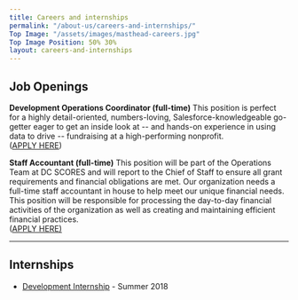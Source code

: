 ```yaml
---
title: Careers and internships
permalink: "/about-us/careers-and-internships/"
Top Image: "/assets/images/masthead-careers.jpg"
Top Image Position: 50% 30%
layout: careers-and-internships
---
```


## Job Openings

**Development Operations Coordinator (full-time)**
This position is perfect for a highly detail-oriented, numbers-loving, Salesforce-knowledgeable go-getter eager to get an inside look at -- and hands-on experience in using data to drive -- fundraising at a high-performing nonprofit.\
\([APPLY HERE](https://dcscores.recruiterbox.com/jobs/fk013pd/))

**Staff Accountant (full-time)**
This position will be part of the Operations Team at DC SCORES and will report to the Chief of Staff to ensure all grant requirements and financial obligations are met.  Our organization needs a full-time staff accountant in house to help meet our unique financial needs. This position will be responsible for processing the day-to-day financial activities of the organization as well as creating and maintaining efficient financial practices.\
\([APPLY HERE)](https://dcscores.recruiterbox.com/jobs/fk01fxf/)

---

## Internships

* [Development Internship](https://drive.google.com/file/d/160GrbTdbdscHCpFOI2FwM4e5nkkz8jHZ/view?usp=sharing) - Summer 2018